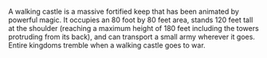 A walking castle is a massive fortified keep that has been animated by powerful magic. It occupies an 80 foot by 80 feet area, stands 120 feet tall at the shoulder (reaching a maximum height of 180 feet including the towers protruding from its back), and can transport a small army wherever it goes. Entire kingdoms tremble when a walking castle goes to war.